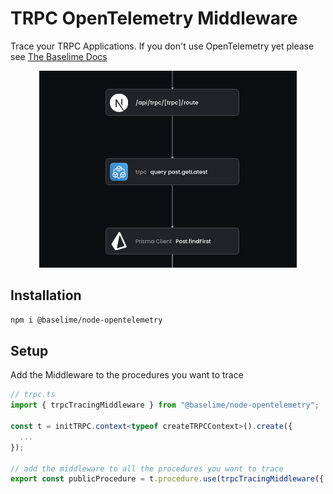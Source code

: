# TRPC OpenTelemetry Middleware

Trace your TRPC Applications. If you don't use OpenTelemetry yet please see [The Baselime Docs](https://baselime.io/docs/sending-data/opentelemetry)

<p align="center">
  <img src="trpc.png" alt="TRPC Tracing"/>
</p>


## Installation

```bash
npm i @baselime/node-opentelemetry
```

## Setup

Add the Middleware to the procedures you want to trace

```typescript
// trpc.ts
import { trpcTracingMiddleware } from "@baselime/node-opentelemetry";

const t = initTRPC.context<typeof createTRPCContext>().create({
  ...
});

// add the middleware to all the procedures you want to trace
export const publicProcedure = t.procedure.use(trpcTracingMiddleware({ collectInput: true }))
```
